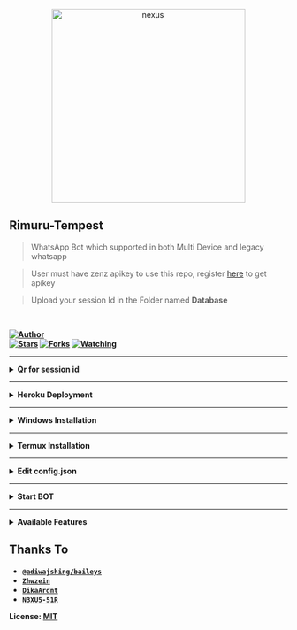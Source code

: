 <p align="center">
<img src="https://i.imgur.com/aGQm6Uz.jpeg" alt="nexus" width="350"/>
</p>

## Rimuru-Tempest

> WhatsApp Bot which supported in both Multi Device and legacy whatsapp

> User must have zenz apikey to use this repo, register [here](https://zenzapis.xyz/) to get apikey

> Upload your session Id in the Folder  named <b>Database<b>

</p>
</br>

<a href="https://github.com/nexusNw"><img title="Author" src="https://img.shields.io/badge/Author-nexusNw-blue.svg?color=54aeff&style=for-the-badge&logo=github" /></a>  
<a href="https://github.com/nexusNw/Rimuru-Tempest"><img title="Stars" src="https://img.shields.io/github/stars/nexusNw/Rimuru-Tempest?color=54aeff&style=flat-square" /></a>
<a href="https://github.com/nexusNw/Rimuru-Tempest/network/members"><img title="Forks" src="https://img.shields.io/github/forks/nexusNw/Rimuru-Tempest?color=54aeff&style=flat-square" /></a>
<a href="https://github.com/nexusNw/Rimuru-Tempest/watchers"><img title="Watching" src="https://img.shields.io/github/watchers/nexusNw/Rimuru-Tempest?label=watchers&color=54aeff&style=flat-square" /></a> <br>

---
<!--Scan -->
<b><details><summary>Qr for session id</summary></b>

>Users Who use older version of Whatsapp or is not in Multi Device program -- Click [LEGACY](https://replit.com/@nexusNw/Scanner-for-Legacy-Whatsapp-Users?outputonly=1&lite=1#index.js)

>Users Who use latest version of Whatsapp or is in the Multi Device program -- Click [MD QR](https://replit.com/@nexusNw/Md-Scanner?outputonly=1&lite=1)

</details>

---
 
<!-- Installation -->
<b><details><summary>Heroku Deployment</summary></b>  

[![Deploy](https://www.herokucdn.com/deploy/button.png)](https://heroku.com/deploy)
```
Users who scanned through MD Scanner- upload file in folder database with naming rimuru -multi.json

Users who scanned through Legacy QR - Create a file named rimuru-legacy.json in database folder and paste your session id in it
```
<b>Requirements:</b>
* NodeJS buildpack
* FFmpeg buildpack https://github.com/jonathanong/heroku-buildpack-ffmpeg-latest.git
</details>

---

<!-- Installation -->
<b><details><summary>Windows Installation</summary></b>  
<b>Requirements:</b>
* Download & Install Git [`Click here`](https://git-scm.com/downloads)
* Download & Install NodeJS [`Click here`](https://nodejs.org/en/download)
* Download & Install FFmpeg [`Click here`](https://ffmpeg.org/download.html)
 
```bash
Add FFmpeg to PATH environment variable
```
	
```bash
> git clone https://github.com/nexusNw/Rimuru-Tempest
> cd Rimuru-Tempest
> npm install
```
</details>

---

<b><details><summary>Termux Installation</summary></b>

<p dir="auto">Use Termux application from F-Droid, here is the link: <a href="https://f-droid.org/en/packages/com.termux/" rel="nofollow">https://f-droid.org/en/packages/com.termux/</a>. Google Play variant is deprecated, doesn't receive updates and contains issues as well as outdated repository URLs.</p>
	
* Download & Install Termux [`Click here`](https://f-droid.org/repo/com.termux_118.apk)
	
```bash
> apt update && apt upgrade
> apt install git -y
> apt install nodejs -y
> apt install ffmpeg -y
> git clone https://github.com/nexusNw/Rimuru-Tempest
> cd Rimuru-Tempest
> pkg install yarn
> yarn add @adiwajshing/baileys
> yarn
```
</details>

---

<!-- Edit -->
<b><details><summary>Edit config.json</summary></b>
```bash
"APIs": {
    "zenz": "https://zenzapis.xyz",
    "apikey": "YOURAPIKEY"
 },
"owner": [
    "91812xxx"
 ],
```
</details>

---

<!-- Start -->
<b><details><summary>Start BOT</summary></b>
```bash
1. For Multi Device
> npm run start

2. For Legacy
> npm run legacy

SCAN THE QR USING YOUR WHATSAPP!
```

</details>

---

<details><summary>Available Features</summary><br>
	
| Features |  Availability |
| :------: |  :----------: |
|   Anime Web     |       ✅[here](https://github.com/nexusNw/Rimuru-Tempest/tree/main/commands/animeweb)      |
|   Convert     |       ✅[here](https://github.com/nexusNw/Rimuru-Tempest/tree/main/commands/convert)      |
|   Creator     |       ✅[here](https://github.com/nexusNw/Rimuru-Tempest/tree/main/commands/creator)      |
|   Database     |       ✅[here](https://github.com/nexusNw/Rimuru-Tempest/tree/main/commands/database)      |
|   Downloader     |       ✅[here](https://github.com/nexusNw/Rimuru-Tempest/tree/main/commands/downloader)      |
|   Entertainment  |     ✅[here](https://github.com/nexusNw/Rimuru-Tempest/tree/main/commands/entertainment)      |
|   Group     |       ✅[here](https://github.com/nexusNw/Rimuru-Tempest/tree/main/commands/group)      |
|   Information   |  ✅[here](https://github.com/nexusNw/Rimuru-Tempest/tree/main/commands/information)      |
|   Islami     |       ✅[here](https://github.com/nexusNw/Rimuru-Tempest/tree/main/commands/islami)      |
|   Main     |       ✅[here](https://github.com/nexusNw/Rimuru-Tempest/tree/main/commands/main)      |
|   More Nsfw     |       ✅[here](https://github.com/nexusNw/Rimuru-Tempest/tree/main/commands/morensfw)      |
|   Nekos Life     |       ✅[here](https://github.com/nexusNw/Rimuru-Tempest/tree/main/commands/nekoslife)      |
|   News   |  ✅[here](https://github.com/nexusNw/Rimuru-Tempest/tree/main/commands/news)      |
|   Owner     |       ✅[here](https://github.com/nexusNw/Rimuru-Tempest/tree/main/commands/owner)      |
|   Photo Editor  |   ✅[here](https://github.com/nexusNw/Rimuru-Tempest/tree/main/commands/photoeditor)      |
|   Primbon   |  ✅[here](https://github.com/nexusNw/Rimuru-Tempest/tree/main/commands/primbon)      |
|   Random Image     |       ✅[here](https://github.com/nexusNw/Rimuru-Tempest/tree/main/commands/randomimage)      |
|   Random Text     |       ✅[here](https://github.com/nexusNw/Rimuru-Tempest/tree/main/commands/randomtext)      |
|   Search     |       ✅[here](https://github.com/nexusNw/Rimuru-Tempest/tree/main/commands/search)      |
|   Stalker     |       ✅[here](https://github.com/nexusNw/Rimuru-Tempest/tree/main/commands/stalker)      |
|   Textmaker     |       ✅[here](https://github.com/nexusNw/Rimuru-Tempest/tree/main/commands/textmaker)      |
|   Users     |       ✅[here](https://github.com/nexusNw/Rimuru-Tempest/tree/main/commands/users)      |
|   Webzone     |       ✅[here](https://github.com/nexusNw/Rimuru-Tempest/tree/main/commands/webzone)      |
	
	Pull requests are welcome. Your contribution is helping me too
	
</details>


## Thanks To
* [`@adiwajshing/baileys`](https://github.com/adiwajshing/baileys)
* [`Zhwzein`](https://github.com/zhwzein)
* [`DikaArdnt`](https://github.com/DikaArdnt)
* [`N3XU5-51R`](https://github.com/nexusNw)


License: [MIT](https://en.wikipedia.org/wiki/MIT_License)
